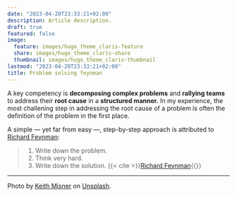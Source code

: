 ```yaml
---
date: "2023-04-20T23:33:21+02:00"
description: Article description.
draft: true
featured: false
image:
  feature: images/hugo_theme_claris-feature
  share: images/hugo_theme_claris-share
  thumbnail: images/hugo_theme_claris-thumbnail
lastmod: "2023-04-20T23:33:21+02:00"
title: Problem solving feynman
---
```



A key competency is **decomposing complex problems** and **rallying teams** to address their **root cause** in a **structured manner.** In my experience, the most challening step in addressing the root cause of a problem is often the definition of the problem in the first place.

A simple — yet far from easy —, step-by-step approach is attributed to [Richard Feynman](https://en.wikipedia.org/wiki/Richard_Feynman):

> 1. Write down the problem.
> 2. Think very hard.
> 3. Write down the solution.
> {{< cite >}}[Richard Feynman](https://en.wikipedia.org/wiki/Richard_Feynman){{</cite>}}

---
Photo by [Keith Misner](https://unsplash.com/photos/h0Vxgz5tyXA) on [Unsplash](https://unsplash.com/).
